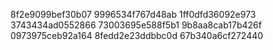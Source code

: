 8f2e9099bef30b07
9996534f767d48ab
1ff0dfd36092e973
3743434ad0552866
73003695e588f5b1
9b8aa8cab17b426f
0973975ceb92a164
8fedd2e23ddbbc0d
67b340a6cf272440
